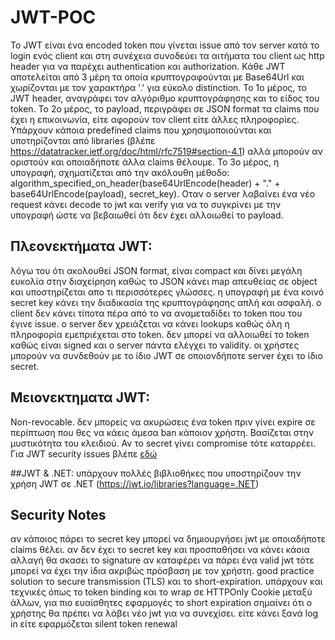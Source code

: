 # JWT-POC

To JWT είναι ένα encoded token που γίνεται issue από τον server κατά το login ενός client και στη συνέχεια συνοδεύει τα αιτήματα του client ως http header για να παρέχει authentication και authorization. Κάθε JWT αποτελείται από 3 μέρη τα οποία κρυπτογραφούνται με Base64Url και χωρίζονται με τον χαρακτήρα '.' για εύκολο distinction. Το 1ο μέρος, το JWT header, αναγράφει τον αλγόριθμο κρυπτογράφησης και το είδος του token. Το 2ο μέρος, το payload, περιγράφει σε JSON format τα claims που έχει η επικοινωνία, είτε αφορούν τον client είτε άλλες πληροφορίες. Υπάρχουν κάποια predefined claims που χρησιμοποιούνται και υποτηρίζονται από libraries (βλέπε https://datatracker.ietf.org/doc/html/rfc7519#section-4.1) αλλά μπορούν αν οριστούν και οποιαδήποτε άλλα claims θέλουμε. Το 3ο μέρος, η υπογραφή, σχηματίζεται από την ακόλουθη μέθοδο: algorithm_specified_on_header(base64UrlEncode(header) + "." + base64UrlEncode(payload), secret_key). Οταν ο server λαβαίνει ένα νέο request κάνει decode το jwt και verify για να το συγκρίνει με την υπογραφή ώστε να βεβαιωθεί ότι δεν έχει αλλοιωθεί το payload.

## Πλεονεκτήματα JWT:
λόγω του ότι ακολουθεί JSON format, είναι compact και δίνει μεγάλη ευκολία στην διαχείρηση καθώς το JSON κάνει map απευθείας σε object και υποστηρίζεται απο τι περισσότερες γλώσσες.
η υπογραφή με ένα κοινό secret key κάνει την διαδικασία της κρυπτογράφησης απλή και ασφαλή.
ο client δεν κάνει τίποτα πέρα από το να αναμεταδίδει το token που του έγινε issue.
ο server δεν χρειάζεται να κάνει lookups καθώς όλη η πληροφορία εμεπριέχεται στο token.
δεν μπορεί να αλλοιωθεί το token καθώς είναι signed και ο server πάντα ελέγχει το validity.
οι χρήστες μπορούν να συνδεθούν με το ίδιο JWT σε οποιονδήποτε server έχει το ίδιο secret.
## Μειονεκτηματα JWT:
Non-revocable. δεν μπορείς να ακυρώσεις ένα token πριν γίνει expire σε περίπτωση που θες να κάεις άμεσα ban κάποιον χρήστη.
Βασίζεται στην μυστικότητα του κλειδιού. Αν το secret γίνει compromise τότε καταρρέει.
Για JWT security issues βλέπε [εδώ](https://portswigger.net/web-security/jwt)

##JWT & .NET:
υπάρχουν πολλές βιβλιοθήκες που υποστηρίζουν την χρήση JWT σε .NET (https://jwt.io/libraries?language=.NET)


## Security Notes
αν κάποιος πάρει το secret key μπορεί να δημιουργήσει jwt με οποιαδήποτε claims θέλει.
αν δεν έχει το secret key και προσπαθήσει να κάνει κάοια αλλαγή θα σκασει το signature
αν καταφέρει να πάρει ένα valid jwt τότε μπορεί να έχει την ίδια ακριβώς πρόσβαση με τον χρήστη. good practice solution το secure transmission (TLS) και το short-expiration. υπάρχουν και τεχνικές όπως το token binding και το wrap σε HTTPOnly Cookie μεταξύ άλλων, για πιο ευαίσθητες εφαρμογές
το short expiration σημαίνει ότι ο χρήστης θα πρέπει να λάβει νέο jwt για να συνεχίσει. είτε κάνει ξανά log in είτε εφαρμόζεται silent token renewal
